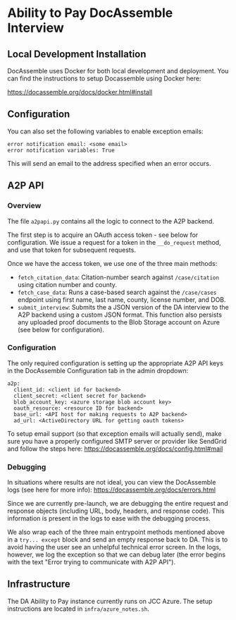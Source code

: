 # Ability to Pay DocAssemble Interview

## Local Development Installation

DocAssemble uses Docker for both local development and deployment. You can find the instructions to setup Docassemble using Docker here:

https://docassemble.org/docs/docker.html#install

## Configuration

You can also set the following variables to enable exception emails:

    error notification email: <some email>
    error notification variables: True

This will send an email to the address specified when an error occurs.

## A2P API

### Overview

The file `a2papi.py` contains all the logic to connect to the A2P backend. 

The first step is to acquire an OAuth access token - see below for configuration. We issue a request for a token in the `__do_request` method, and use that token for subsequent requests.

Once we have the access token, we use one of the three main methods: 

* `fetch_citation_data`: Citation-number search against `/case/citation` using citation number and county.
* `fetch_case_data`: Runs a case-based search against the `/case/cases` endpoint using first name, last name, county, license number, and DOB.
* `submit_interview`: Submits the a JSON version of the DA interview to the A2P backend using a custom JSON format. This function also persists any uploaded proof documents to the Blob Storage account on Azure (see below for configuration).

### Configuration

The only required configuration is setting up the appropriate A2P API keys in the DocAssemble Configuration tab in the admin dropdown:

    a2p:
      client_id: <client id for backend>
      client_secret: <client secret for backend>
      blob_account_key: <azure storage blob account key>
      oauth_resource: <resource ID for backend>
      base_url: <API host for making requests to A2P backend>
      ad_url: <ActiveDirectory URL for getting oauth tokens>

To setup email support (so that exception emails will actually send), make sure you have a properly configured SMTP server or provider like SendGrid and follow the steps here: https://docassemble.org/docs/config.html#mail

### Debugging

In situations where results are not ideal, you can view the DocAssemble logs (see here for more info): https://docassemble.org/docs/errors.html

Since we are currently pre-launch, we are debugging the entire request and response objects (including URL, body, headers, and response code). This information is present in the logs to ease with the debugging process.

We also wrap each of the three main entrypoint methods mentioned above in a `try... except` block and send an empty response back to DA. This is to avoid having the user see an unhelpful technical error screen. In the logs, however, we log the exception so that we can debug later (the error begins with the text "Error trying to communicate with A2P API").

## Infrastructure

The DA Ability to Pay instance currently runs on JCC Azure. The setup instructions are located in `infra/azure_notes.sh`.
